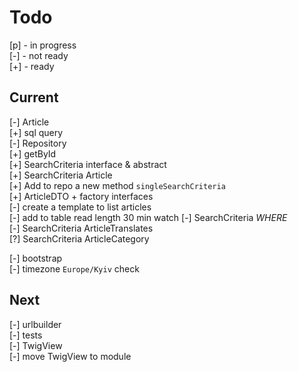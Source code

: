 # Todo

[p] - in progress  
[-] - not ready  
[+] - ready  

## Current

[-] Article  
    [+] sql query  
    [-] Repository  
        [+] getById  
        [+] SearchCriteria interface & abstract  
        [+] SearchCriteria Article  
        [+] Add to repo a new method `singleSearchCriteria`  
        [+] ArticleDTO + factory interfaces  
        [-] create a template to list articles  
            [-] add to table read length 30 min watch
        [-] SearchCriteria *WHERE*  
        [-] SearchCriteria ArticleTranslates  
        [?] SearchCriteria ArticleCategory  

[-] bootstrap  
    [-] timezone `Europe/Kyiv` check  

## Next

[-] urlbuilder  
[-] tests  
    [-] TwigView  
[-] move TwigView to module  
